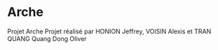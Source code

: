 Arche
=====

Projet Arche
Projet réalisé par HONION Jeffrey, VOISIN Alexis et TRAN QUANG  Quang Dong Oliver
